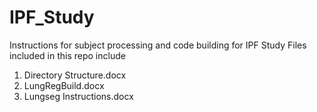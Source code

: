 # IPF_Study
Instructions for subject processing and code building for IPF Study
Files included in this repo include
1. Directory Structure.docx
2. LungRegBuild.docx
3. Lungseg Instructions.docx
